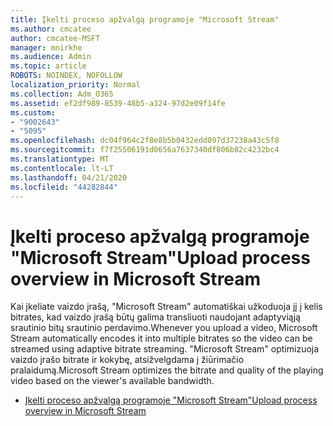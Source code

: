 ```yaml
---
title: Įkelti proceso apžvalgą programoje "Microsoft Stream"
ms.author: cmcatee
author: cmcatee-MSFT
manager: mnirkhe
ms.audience: Admin
ms.topic: article
ROBOTS: NOINDEX, NOFOLLOW
localization_priority: Normal
ms.collection: Adm_O365
ms.assetid: ef2df989-8539-48b5-a324-97d2e09f14fe
ms.custom:
- "9002643"
- "5095"
ms.openlocfilehash: dc04f964c2f8e8b5b0432edd097d37238a43c5f8
ms.sourcegitcommit: f7f25506191d0656a7637340df806b82c4232bc4
ms.translationtype: MT
ms.contentlocale: lt-LT
ms.lasthandoff: 04/21/2020
ms.locfileid: "44282844"
---
```

# <a name="upload-process-overview-in-microsoft-stream"></a><span data-ttu-id="2e116-102">Įkelti proceso apžvalgą programoje "Microsoft Stream"</span><span class="sxs-lookup"><span data-stu-id="2e116-102">Upload process overview in Microsoft Stream</span></span>

<span data-ttu-id="2e116-103">Kai įkeliate vaizdo įrašą, "Microsoft Stream" automatiškai užkoduoja jį į kelis bitrates, kad vaizdo įrašą būtų galima transliuoti naudojant adaptyviąją srautinio bitų srautinio perdavimo.</span><span class="sxs-lookup"><span data-stu-id="2e116-103">Whenever you upload a video, Microsoft Stream automatically encodes it into multiple bitrates so the video can be streamed using adaptive bitrate streaming.</span></span> <span data-ttu-id="2e116-104">"Microsoft Stream" optimizuoja vaizdo įrašo bitrate ir kokybę, atsižvelgdama į žiūrimačio pralaidumą.</span><span class="sxs-lookup"><span data-stu-id="2e116-104">Microsoft Stream optimizes the bitrate and quality of the playing video based on the viewer's available bandwidth.</span></span>

- [<span data-ttu-id="2e116-105">Įkelti proceso apžvalgą programoje "Microsoft Stream"</span><span class="sxs-lookup"><span data-stu-id="2e116-105">Upload process overview in Microsoft Stream</span></span>](https://docs.microsoft.com/stream/upload-process-overview)
